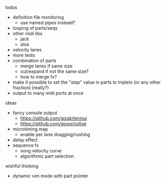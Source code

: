 todos

- definition file monitoring
  - use named pipes instead?
- looping of parts/seqs
- other midi libs
  - jack
  - alsa
- velocity lanes
- more tests
- combination of parts
  - merge lanes if same size
  - cut/expand if not the same size?
  - how to merge fx?
- make it possible to set the "step" value in parts
  to triplets (or any other fraction) (really?)
- output to many midi ports at once

ideas

- fancy console output
  - https://github.com/gizak/termui
  - https://github.com/gosuri/uilive
- microtiming map
  - enable per lane dragging/rushing
- delay effect
- sequence fx
  - song velocity curve
  - algorithmic part selection

wishful thinking

- dynamic vim mode with part pointer
